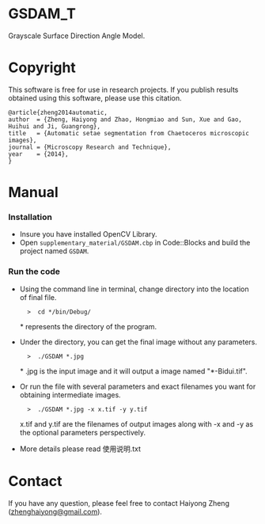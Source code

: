 GSDAM_T 
=======

Grayscale Surface Direction Angle Model.


Copyright
==========

This software is free for use in research projects. If you publish
results obtained using this software, please use this citation.

    @article{zheng2014automatic,
    author  = {Zheng, Haiyong and Zhao, Hongmiao and Sun, Xue and Gao, Huihui and Ji, Guangrong},
    title   = {Automatic setae segmentation from Chaetoceros microscopic images},
    journal = {Microscopy Research and Technique},
    year    = {2014},
    }


Manual
========


### Installation
* Insure you have installed OpenCV Library.
* Open `supplementary_material/GSDAM.cbp` in Code::Blocks and build the project named `GSDAM`.

### Run the code
* Using the command line in terminal, change directory into the location of final file.

		>  cd */bin/Debug/

  \*  represents the directory of the program. 
  

* Under the directory,  you can get the final image without any parameters. 

		>  ./GSDAM *.jpg 

  \*  .jpg is the input image and it will output a image named "*-Bidui.tif".

* Or run the file with several parameters and exact filenames you want for obtaining intermediate images.

		>  ./GSDAM *.jpg -x x.tif -y y.tif

  x.tif and y.tif are the filenames of output images along with -x and -y as the optional parameters perspectively.

* More details please read 使用说明.txt 


Contact
=======

If you have any question, please feel free to contact Haiyong Zheng (zhenghaiyong@gmail.com).

